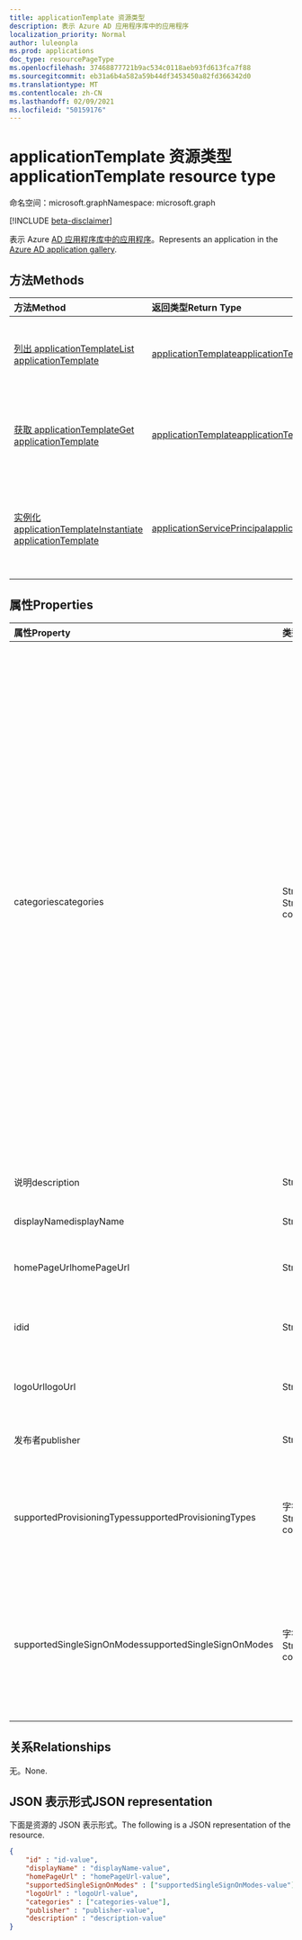 ```yaml
---
title: applicationTemplate 资源类型
description: 表示 Azure AD 应用程序库中的应用程序
localization_priority: Normal
author: luleonpla
ms.prod: applications
doc_type: resourcePageType
ms.openlocfilehash: 37468877721b9ac534c0118aeb93fd613fca7f88
ms.sourcegitcommit: eb31a6b4a582a59b44df3453450a82fd366342d0
ms.translationtype: MT
ms.contentlocale: zh-CN
ms.lasthandoff: 02/09/2021
ms.locfileid: "50159176"
---
```

# <a name="applicationtemplate-resource-type"></a><span data-ttu-id="c5e32-103">applicationTemplate 资源类型</span><span class="sxs-lookup"><span data-stu-id="c5e32-103">applicationTemplate resource type</span></span>

<span data-ttu-id="c5e32-104">命名空间：microsoft.graph</span><span class="sxs-lookup"><span data-stu-id="c5e32-104">Namespace: microsoft.graph</span></span>

[!INCLUDE [beta-disclaimer](../../includes/beta-disclaimer.md)]

<span data-ttu-id="c5e32-105">表示 Azure [AD 应用程序库中的应用程序](/azure/active-directory/saas-apps/tutorial-list)。</span><span class="sxs-lookup"><span data-stu-id="c5e32-105">Represents an application in the [Azure AD application gallery](/azure/active-directory/saas-apps/tutorial-list).</span></span>

## <a name="methods"></a><span data-ttu-id="c5e32-106">方法</span><span class="sxs-lookup"><span data-stu-id="c5e32-106">Methods</span></span>

| <span data-ttu-id="c5e32-107">方法</span><span class="sxs-lookup"><span data-stu-id="c5e32-107">Method</span></span>       | <span data-ttu-id="c5e32-108">返回类型</span><span class="sxs-lookup"><span data-stu-id="c5e32-108">Return Type</span></span> | <span data-ttu-id="c5e32-109">说明</span><span class="sxs-lookup"><span data-stu-id="c5e32-109">Description</span></span> |
|:-------------|:------------|:------------|
|[<span data-ttu-id="c5e32-110">列出 applicationTemplate</span><span class="sxs-lookup"><span data-stu-id="c5e32-110">List applicationTemplate</span></span>](../api/applicationtemplate-list.md)|[<span data-ttu-id="c5e32-111">applicationTemplate</span><span class="sxs-lookup"><span data-stu-id="c5e32-111">applicationTemplate</span></span>](applicationtemplate.md)|<span data-ttu-id="c5e32-112">检索 applicationTemplate 对象的列表。</span><span class="sxs-lookup"><span data-stu-id="c5e32-112">Retrieve a list of applicationTemplate objects.</span></span>|
| [<span data-ttu-id="c5e32-113">获取 applicationTemplate</span><span class="sxs-lookup"><span data-stu-id="c5e32-113">Get applicationTemplate</span></span>](../api/applicationtemplate-get.md) | [<span data-ttu-id="c5e32-114">applicationTemplate</span><span class="sxs-lookup"><span data-stu-id="c5e32-114">applicationTemplate</span></span>](applicationtemplate.md) | <span data-ttu-id="c5e32-115">读取 applicationTemplate 对象的属性和关系。</span><span class="sxs-lookup"><span data-stu-id="c5e32-115">Read properties and relationships of applicationTemplate object.</span></span> |
|[<span data-ttu-id="c5e32-116">实例化 applicationTemplate</span><span class="sxs-lookup"><span data-stu-id="c5e32-116">Instantiate applicationTemplate</span></span>](../api/applicationtemplate-instantiate.md)|[<span data-ttu-id="c5e32-117">applicationServicePrincipal</span><span class="sxs-lookup"><span data-stu-id="c5e32-117">applicationServicePrincipal</span></span>](applicationserviceprincipal.md)| <span data-ttu-id="c5e32-118">将 Azure AD 应用程序库中的应用程序实例添加到目录中。</span><span class="sxs-lookup"><span data-stu-id="c5e32-118">Add an instance of an application from the Azure AD application gallery into your directory.</span></span>|


## <a name="properties"></a><span data-ttu-id="c5e32-119">属性</span><span class="sxs-lookup"><span data-stu-id="c5e32-119">Properties</span></span>

| <span data-ttu-id="c5e32-120">属性</span><span class="sxs-lookup"><span data-stu-id="c5e32-120">Property</span></span>     | <span data-ttu-id="c5e32-121">类型</span><span class="sxs-lookup"><span data-stu-id="c5e32-121">Type</span></span>        | <span data-ttu-id="c5e32-122">说明</span><span class="sxs-lookup"><span data-stu-id="c5e32-122">Description</span></span> |
|:-------------|:------------|:------------|
|<span data-ttu-id="c5e32-123">categories</span><span class="sxs-lookup"><span data-stu-id="c5e32-123">categories</span></span>|<span data-ttu-id="c5e32-124">String 集合</span><span class="sxs-lookup"><span data-stu-id="c5e32-124">String collection</span></span>|<span data-ttu-id="c5e32-125">应用程序的类别列表。</span><span class="sxs-lookup"><span data-stu-id="c5e32-125">The list of categories for the application.</span></span> <span data-ttu-id="c5e32-126">支持的值可以是： `Collaboration` ， `Business Management` ， ， ， ， ， `Consumer` ， `Content management` `CRM` `Data services` `Developer services` `E-commerce` `Education` `ERP` `Finance` `Health` `Human resources` `IT infrastructure` `Mail` 和 `Management` `Marketing` `Media` `Productivity` `Project management` `Telecommunications` `Tools, Travel` `Web design & hosting` 。</span><span class="sxs-lookup"><span data-stu-id="c5e32-126">Supported values can be: `Collaboration`, `Business Management`, `Consumer`,`Content management`, `CRM`, `Data services`, `Developer services`, `E-commerce`, `Education`, `ERP`, `Finance`, `Health`, `Human resources`, `IT infrastructure`, `Mail`, `Management`, `Marketing`, `Media`, `Productivity`, `Project management`, `Telecommunications`, `Tools, Travel`, and `Web design & hosting`.</span></span>|
|<span data-ttu-id="c5e32-127">说明</span><span class="sxs-lookup"><span data-stu-id="c5e32-127">description</span></span>|<span data-ttu-id="c5e32-128">String</span><span class="sxs-lookup"><span data-stu-id="c5e32-128">String</span></span>|<span data-ttu-id="c5e32-129">应用程序的说明。</span><span class="sxs-lookup"><span data-stu-id="c5e32-129">A description of the application.</span></span>|
|<span data-ttu-id="c5e32-130">displayName</span><span class="sxs-lookup"><span data-stu-id="c5e32-130">displayName</span></span>|<span data-ttu-id="c5e32-131">String</span><span class="sxs-lookup"><span data-stu-id="c5e32-131">String</span></span>|<span data-ttu-id="c5e32-132">应用程序名。</span><span class="sxs-lookup"><span data-stu-id="c5e32-132">The name of the application.</span></span>|
|<span data-ttu-id="c5e32-133">homePageUrl</span><span class="sxs-lookup"><span data-stu-id="c5e32-133">homePageUrl</span></span>|<span data-ttu-id="c5e32-134">String</span><span class="sxs-lookup"><span data-stu-id="c5e32-134">String</span></span>|<span data-ttu-id="c5e32-135">应用程序的主页 URL。</span><span class="sxs-lookup"><span data-stu-id="c5e32-135">The home page URL of the application.</span></span>|
|<span data-ttu-id="c5e32-136">id</span><span class="sxs-lookup"><span data-stu-id="c5e32-136">id</span></span>|<span data-ttu-id="c5e32-137">String</span><span class="sxs-lookup"><span data-stu-id="c5e32-137">String</span></span>| <span data-ttu-id="c5e32-138">应用程序的唯一标识符。</span><span class="sxs-lookup"><span data-stu-id="c5e32-138">Unique identifier for the application.</span></span> <span data-ttu-id="c5e32-139">只读。</span><span class="sxs-lookup"><span data-stu-id="c5e32-139">Read-only.</span></span>|
|<span data-ttu-id="c5e32-140">logoUrl</span><span class="sxs-lookup"><span data-stu-id="c5e32-140">logoUrl</span></span>|<span data-ttu-id="c5e32-141">String</span><span class="sxs-lookup"><span data-stu-id="c5e32-141">String</span></span>|<span data-ttu-id="c5e32-142">获取此应用程序徽标的 URL。</span><span class="sxs-lookup"><span data-stu-id="c5e32-142">The URL to get the logo for this application.</span></span>|
|<span data-ttu-id="c5e32-143">发布者</span><span class="sxs-lookup"><span data-stu-id="c5e32-143">publisher</span></span>|<span data-ttu-id="c5e32-144">String</span><span class="sxs-lookup"><span data-stu-id="c5e32-144">String</span></span>|<span data-ttu-id="c5e32-145">此应用程序的发布者名称。</span><span class="sxs-lookup"><span data-stu-id="c5e32-145">The name of the publisher for this application.</span></span>|
|<span data-ttu-id="c5e32-146">supportedProvisioningTypes</span><span class="sxs-lookup"><span data-stu-id="c5e32-146">supportedProvisioningTypes</span></span>|<span data-ttu-id="c5e32-147">字符串集合</span><span class="sxs-lookup"><span data-stu-id="c5e32-147">String collection</span></span>|<span data-ttu-id="c5e32-148">此应用程序支持的预配模式列表。</span><span class="sxs-lookup"><span data-stu-id="c5e32-148">The list of provisioning modes supported by this application.</span></span> <span data-ttu-id="c5e32-149">唯一有效的值是 `sync` 。</span><span class="sxs-lookup"><span data-stu-id="c5e32-149">The only valid value is `sync`.</span></span>|
|<span data-ttu-id="c5e32-150">supportedSingleSignOnModes</span><span class="sxs-lookup"><span data-stu-id="c5e32-150">supportedSingleSignOnModes</span></span>|<span data-ttu-id="c5e32-151">字符串集合</span><span class="sxs-lookup"><span data-stu-id="c5e32-151">String collection</span></span>|<span data-ttu-id="c5e32-152">此应用程序支持的单一登录模式列表。</span><span class="sxs-lookup"><span data-stu-id="c5e32-152">The list of single sign-on modes supported by this application.</span></span> <span data-ttu-id="c5e32-153">支持的值是：`password`、`saml`、`external` 和 `oidc`。</span><span class="sxs-lookup"><span data-stu-id="c5e32-153">The supported values are `password`, `saml`, `external`, and `oidc`.</span></span>|

## <a name="relationships"></a><span data-ttu-id="c5e32-154">关系</span><span class="sxs-lookup"><span data-stu-id="c5e32-154">Relationships</span></span>

<span data-ttu-id="c5e32-155">无。</span><span class="sxs-lookup"><span data-stu-id="c5e32-155">None.</span></span>

## <a name="json-representation"></a><span data-ttu-id="c5e32-156">JSON 表示形式</span><span class="sxs-lookup"><span data-stu-id="c5e32-156">JSON representation</span></span>

<span data-ttu-id="c5e32-157">下面是资源的 JSON 表示形式。</span><span class="sxs-lookup"><span data-stu-id="c5e32-157">The following is a JSON representation of the resource.</span></span>

<!-- {
  "blockType": "resource",
  "optionalProperties": [

  ],
  "@odata.type": "microsoft.graph.applicationTemplate",
  "keyProperty": "id"
}-->

```json
{
    "id" : "id-value",
    "displayName" : "displayName-value",
    "homePageUrl" : "homePageUrl-value",
    "supportedSingleSignOnModes" : ["supportedSingleSignOnModes-value"],
    "logoUrl" : "logoUrl-value",
    "categories" : ["categories-value"],
    "publisher" : "publisher-value",
    "description" : "description-value"
}
```

<!-- uuid: 16cd6b66-4b1a-43a1-adaf-3a886856ed98
2019-02-04 14:57:30 UTC -->
<!-- {
  "type": "#page.annotation",
  "description": "applicationTemplate resource",
  "keywords": "",
  "section": "documentation",
  "tocPath": ""
}-->



